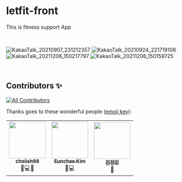 <!--
로고 들어갈 예정
-->

# letfit-front
This is fitness support App

<br>

![KakaoTalk_20210907_231212357](https://user-images.githubusercontent.com/56579239/153429439-a4d40da7-ec1d-4824-848e-51073efa7c52.png)
![KakaoTalk_20210924_221719108](https://user-images.githubusercontent.com/56579239/153428851-cd634536-0383-49e1-a57c-a143a3f33efe.png)
![KakaoTalk_20211206_150217797](https://user-images.githubusercontent.com/56579239/153428923-3ffced73-6945-4bec-9eba-ec21ac0348f9.png)
![KakaoTalk_20211206_150159725](https://user-images.githubusercontent.com/56579239/153428739-4254c6e4-12e5-467c-9acd-bcbce251983a.png)

<br>

## Contributors ✨

[![All Contributors](https://img.shields.io/badge/all_contributors-3-blue.svg?style=flat-square)](#contributors-)

Thanks goes to these wonderful people ([emoji key](https://allcontributors.org/docs/en/emoji-key)):

<table>
  <tr>
    <td align="center"><a href="https://github.com/choiish98"><img src="https://avatars.githubusercontent.com/u/56579239?v=4" width="100px;" alt=""/><br /><sub><b>choiish98
</b></sub></a><br /><a title="data">🔣</a><a title="code">💻</a><a title="doc">📖</a>
    <td align="center"><a href="https://github.com/eunche"><img src="https://avatars.githubusercontent.com/u/50159745?v=4" width="100px;" alt=""/><br /><sub><b>Eunchae Kim</b></sub></a><br /><a title="data">🔣</a><a title="code">💻</a>
    <td align="center"><a href="https://voidstudio.tistory.com/"><img src="https://user-images.githubusercontent.com/56579239/153432243-c3efcad4-aedc-4ee4-ab1b-aedbaa73db0f.png" width="100px;" alt=""/><br /><sub><b>전정민</b></sub></a><br /><a title="design">🎨</a>
  </tr>
</table>
